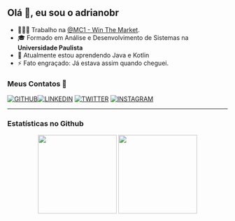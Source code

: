 ## Olá 👋, eu sou o adrianobr

- 👨🏽‍💻  Trabalho na [@MC1 - Win The Market](https://mc1.com.br).
- 🎓  Formado em Análise e Desenvolvimento de Sistemas na **Universidade Paulista**
- 🌱  Atualmente estou aprendendo Java e Kotlin
- ⚡  Fato engraçado: Já estava assim quando cheguei.  

### Meus Contatos 📝  

[![GITHUB](https://img.shields.io/badge/github-%2324292e.svg?&style=for-the-badge&logo=github&logoColor=white)](https://github.com/adrianoagripino)[![LINKEDIN](https://img.shields.io/badge/linkedin-%231E77B5.svg?&style=for-the-badge&logo=linkedin&logoColor=white)](https://www.linkedin.com/in/adrianoagripino) [![TWITTER](https://img.shields.io/badge/twitter-%2300acee.svg?&style=for-the-badge&logo=twitter&logoColor=white)](https://twitter.com/adrianobr__) [![INSTAGRAM](https://img.shields.io/badge/instagram-%23000000.svg?&style=for-the-badge&logo=instagram&logoColor=white)](https://www.instagram.com/adrianobr)

---

### Estatísticas no Github

<p align="center">

<img height="180em" src="https://github-readme-stats-eight-theta.vercel.app/api?username=adrianoagripino&show_icons=true&theme=dracula&include_all_commits=true&count_private=true" />
<img height="180em" src="https://github-readme-stats-eight-theta.vercel.app/api/top-langs/?username=adrianoagripino&layout=compact&langs_count=8&theme=dracula" />

</p>
